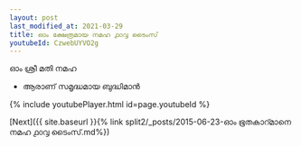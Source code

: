 ```yaml
---
layout: post
last_modified_at: 2021-03-29
title: ഓം ക്ഷേത്രമായ നമഹ ൧൦൮ ടൈംസ്
youtubeId: CzwebUYVO2g
---
```

 
 
 ഓം ശ്രീ മതി നമഹ 
 
 -  ആരാണ് സമൃദ്ധമായ ബുദ്ധിമാൻ 
 
  
 
  
 
 
 
 
 
 


{% include youtubePlayer.html id=page.youtubeId %}
 
[Next]({{ site.baseurl }}{% link  split2/_posts/2015-06-23-ഓം ഭൂതകാറ്മാനെ നമഹ ൧൦൮ ടൈംസ്.md%})
 
